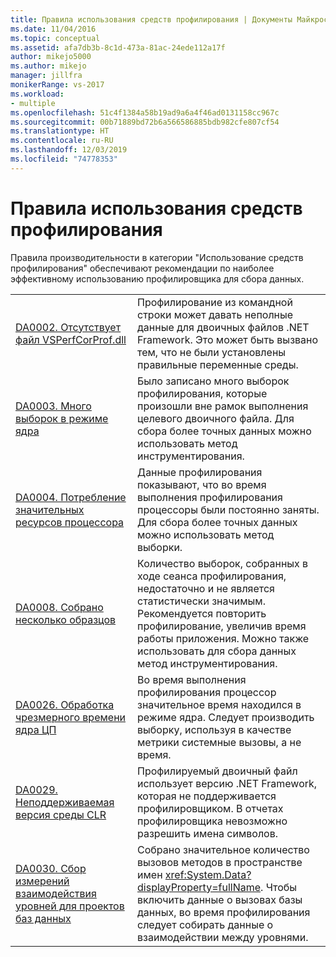 ```yaml
---
title: Правила использования средств профилирования | Документы Майкрософт
ms.date: 11/04/2016
ms.topic: conceptual
ms.assetid: afa7db3b-8c1d-473a-81ac-24ede112a17f
author: mikejo5000
ms.author: mikejo
manager: jillfra
monikerRange: vs-2017
ms.workload:
- multiple
ms.openlocfilehash: 51c4f1384a58b19ad9a6a4f46ad0131158cc967c
ms.sourcegitcommit: 00b71889bd72b6a566586885bdb982cfe807cf54
ms.translationtype: HT
ms.contentlocale: ru-RU
ms.lasthandoff: 12/03/2019
ms.locfileid: "74778353"
---
```

# <a name="profiling-tools-usage-rules"></a>Правила использования средств профилирования
Правила производительности в категории "Использование средств профилирования" обеспечивают рекомендации по наиболее эффективному использованию профилировщика для сбора данных.

| | |
| - | - |
| [DA0002. Отсутствует файл VSPerfCorProf.dll](../profiling/da0002-vsperfcorprof-dll-is-missing.md) | Профилирование из командной строки может давать неполные данные для двоичных файлов .NET Framework. Это может быть вызвано тем, что не были установлены правильные переменные среды. |
| [DA0003. Много выборок в режиме ядра](../profiling/da0003-many-kernel-samples.md) | Было записано много выборок профилирования, которые произошли вне рамок выполнения целевого двоичного файла. Для сбора более точных данных можно использовать метод инструментирования. |
| [DA0004. Потребление значительных ресурсов процессора](../profiling/da0004-high-processor-usage.md) | Данные профилирования показывают, что во время выполнения профилирования процессоры были постоянно заняты. Для сбора более точных данных можно использовать метод выборки. |
| [DA0008. Собрано несколько образцов](../profiling/da0008-few-samples-collected.md) | Количество выборок, собранных в ходе сеанса профилирования, недостаточно и не является статистически значимым. Рекомендуется повторить профилирование, увеличив время работы приложения. Можно также использовать для сбора данных метод инструментирования. |
| [DA0026. Обработка чрезмерного времени ядра ЦП](../profiling/da0026-excessive-kernel-cpu-time-processing.md) | Во время выполнения профилирования процессор значительное время находился в режиме ядра. Следует производить выборку, используя в качестве метрики системные вызовы, а не время. |
| [DA0029. Неподдерживаемая версия среды CLR](../profiling/da0029-unsupported-clr-version.md) | Профилируемый двоичный файл использует версию .NET Framework, которая не поддерживается профилировщиком. В отчетах профилировщика невозможно разрешить имена символов. |
| [DA0030. Сбор измерений взаимодействия уровней для проектов баз данных](../profiling/da0030-gather-tier-interaction-measurements-for-database-projects.md) | Собрано значительное количество вызовов методов в пространстве имен <xref:System.Data?displayProperty=fullName>. Чтобы включить данные о вызовах базы данных, во время профилирования следует собирать данные о взаимодействии между уровнями. |
